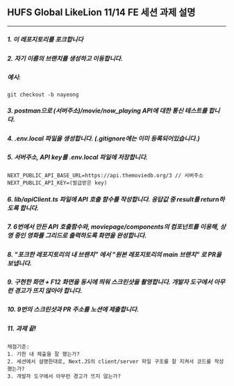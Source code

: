 ## HUFS Global LikeLion 11/14 FE 세션 과제 설명
----------------

##### 1. 이 레포지토리를 포크합니다
##### 2. 자기 이름의 브랜치를 생성하고 이동합니다.
##### 예시:
```
git checkout -b nayeong
```
##### 3. postman으로 (서버주소)/movie/now_playing API에 대한 통신 테스트를 합니다.
##### 4. .env.local 파일을 생성합니다. (.gitignore에는 이미 등록되어있습니다.)
##### 5. 서버주소, API key를 .env.local 파일에 저장합니다.
```
NEXT_PUBLIC_API_BASE_URL=https://api.themoviedb.org/3 // 서버주소
NEXT_PUBLIC_API_KEY=(발급받은 key)
```
##### 6. lib/apiClient.ts 파일에 API 호출 함수를 작성합니다. 응답값 중 result를 return하도록 합니다.
##### 7. 6번에서 만든 API 호출함수와, moviepage/components의 컴포넌트를 이용해, 상영 중인 영화를 그리드로 출력하도록 화면을 완성합니다.
##### 8. "포크한 레포지토리의 내 브랜치" 에서 "원본 레포지토리의 main 브랜치" 로 PR을 보냅니다.
##### 9. 구현한 화면 + F12 화면을 동시에 띄워 스크린샷을 촬영합니다. 개발자 도구에서 아무런 경고가 뜨지 않아야 합니다.
##### 10. 9번의 스크린샷과 PR 주소를 노션에 제출합니다.
##### 11. 과제 끝!

```
채점기준:
1. 기한 내 제출을 잘 했는가?
2. 세션에서 설명한대로, Next.JS의 client/server 파일 구조를 잘 지켜서 코드를 작성했는가?
3. 개발자 도구에서 아무런 경고가 뜨지 않는가?
```